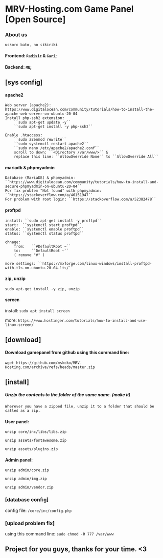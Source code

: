 # MRV-Hosting.com Game Panel [Open Source]

### About us
``uskoro bato, no sikiriki``

#### Frontend: `Radisic` & `Gari`;
#### Backend: `ME`;


## [sys config]
#### apache2
	Web server (apache2): https://www.digitalocean.com/community/tutorials/how-to-install-the-apache-web-server-on-ubuntu-20-04
	Install php-ssh2 extension:
		``sudo apt-get update -y``
		``sudo apt-get install -y php-ssh2``

	Enable .htaccess:
		``sudo a2enmod rewrite``
		``sudo systemctl restart apache2``
		``sudo nano /etc/apache2/apache2.conf``
		scroll to down: ``<Directory /var/www/>`` &
		replace this line: ``AllowOverride None`` to ``AllowOverride All``

#### mariadb & phpmyadmin
	Database (MariaDB) & phpmyadmin: ``https://www.digitalocean.com/community/tutorials/how-to-install-and-secure-phpmyadmin-on-ubuntu-20-04``
	For fix problem "Not found" with phpmyadmin: ``https://stackoverflow.com/a/46151947``
	For problem with root login: ``https://stackoverflow.com/a/52382478``

#### proftpd
	install: ``sudo apt-get install -y proftpd``
	start: 	``systemctl start proftpd``
	enable: ``systemctl enable proftpd``
	status: ``systemctl status proftpd``

	chnage:
		from:	``#DefaultRoot ~``
		to: 	``DefaultRoot ~``
		( remove "#" )

	more settings: ``https://mxforge.com/linux-windows/install-proftpd-with-tls-on-ubuntu-20-04-lts/``

#### zip, unzip
``sudo apt-get install -y zip, unzip``

#### screen
install: ``sudo apt install screen``

more: ``https://www.hostinger.com/tutorials/how-to-install-and-use-linux-screen/``

## [download]

#### Download gamepanel from github using this command line:
``wget https://github.com/mskoko/MRV-Hosting.com/archive/refs/heads/master.zip``

## [install]

##### Unzip the contents to the folder of the same name. (make it)

``Wherever you have a zipped file, unzip it to a folder that should be called as a zip.``

#### User panel:
``unzip core/inc/libs/libs.zip``

``unzip assets/fontawesome.zip``

``unzip assets/plugins.zip``

#### Admin panel:
``unzip admin/core.zip``

``unzip admin/img.zip``

``unzip admin/vendor.zip``


### [database config]
config file: ``/core/inc/config.php``


### [upload problem fix]
using this command line: ``sudo chmod -R 777 /var/www``



## Project for you guys, thanks for your time. <3
